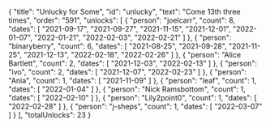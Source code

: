 {
  "title": "Unlucky for Some",
  "id": "unlucky",
  "text": "Come 13th three times",
  "order": "591",
  "unlocks": [
    {
      "person": "joelcarr",
      "count": 8,
      "dates": [
        "2021-09-17",
        "2021-09-27",
        "2021-11-15",
        "2021-12-01",
        "2022-01-07",
        "2022-01-21",
        "2022-02-03",
        "2022-02-21"
      ]
    },
    {
      "person": "binaryberry",
      "count": 6,
      "dates": [
        "2021-08-25",
        "2021-09-28",
        "2021-11-25",
        "2021-12-13",
        "2022-02-18",
        "2022-02-26"
      ]
    },
    {
      "person": "Alice Bartlett",
      "count": 2,
      "dates": [
        "2021-12-03",
        "2022-02-13"
      ]
    },
    {
      "person": "ivo",
      "count": 2,
      "dates": [
        "2021-12-07",
        "2022-02-23"
      ]
    },
    {
      "person": "Ania",
      "count": 1,
      "dates": [
        "2021-11-09"
      ]
    },
    {
      "person": "leaf",
      "count": 1,
      "dates": [
        "2022-01-04"
      ]
    },
    {
      "person": "Nick Ramsbottom",
      "count": 1,
      "dates": [
        "2022-02-10"
      ]
    },
    {
      "person": "Lily2point0",
      "count": 1,
      "dates": [
        "2022-02-28"
      ]
    },
    {
      "person": "j-sheps",
      "count": 1,
      "dates": [
        "2022-03-07"
      ]
    }
  ],
  "totalUnlocks": 23
}